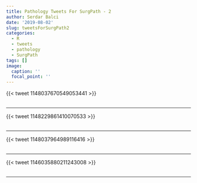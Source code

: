 ```yaml
---
title: Pathology Tweets For SurgPath - 2
author: Serdar Balci
date: '2019-08-02'
slug: tweetsForSurgPath2
categories:
  - R
  - tweets
  - pathology
  - SurgPath
tags: []
image:
  caption: ''
  focal_point: ''
---
```



{{< tweet 1148037670549053441 >}}
<br>
<br>
<hr>
{{< tweet 1148229861410070533 >}}
<br>
<br>
<hr>
{{< tweet 1148037964989116416 >}}
<br>
<br>
<hr>
{{< tweet 1146035880211243008 >}}
<br>
<br>
<hr>
